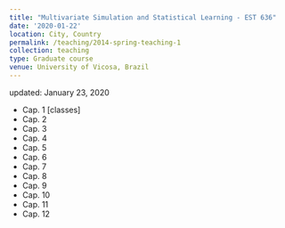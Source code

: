 ```yaml
---
title: "Multivariate Simulation and Statistical Learning - EST 636"
date: '2020-01-22'
location: City, Country
permalink: /teaching/2014-spring-teaching-1
collection: teaching
type: Graduate course
venue: University of Vicosa, Brazil
---
```

updated: January 23, 2020


* Cap. 1 [classes] 
* Cap. 2
* Cap. 3
* Cap. 4
* Cap. 5
* Cap. 6
* Cap. 7
* Cap. 8
* Cap. 9
* Cap. 10
* Cap. 11
* Cap. 12
